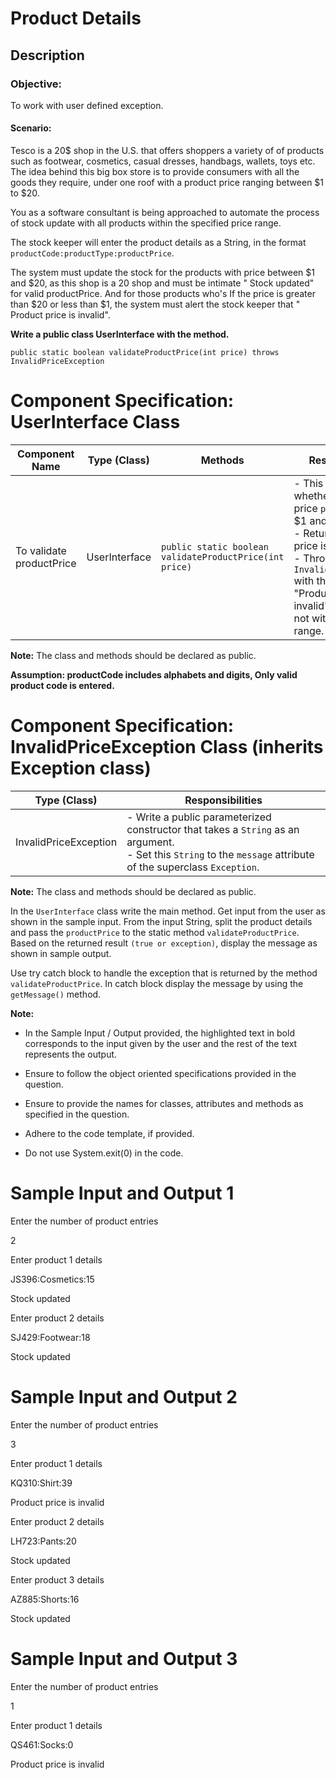# Product Details

## Description


### Objective:

To work with user defined exception.

#### Scenario:

Tesco is a 20$ shop in the U.S. that offers shoppers a variety of of products such as footwear, cosmetics, casual dresses, handbags, wallets, toys etc. The idea behind this big box store is to provide consumers with all the goods they require, under one roof with a product price ranging between $1 to $20.

You as a software consultant is being approached to automate the process of stock update with all products within the specified price range.

The stock keeper will enter the product details as a String, in the format `productCode:productType:productPrice`.

The system must update the stock for the products with price between $1 and $20, as this shop is a 20 shop and must be intimate " Stock updated" for valid productPrice. And for those products who's If the price is greater than $20 or less than $1, the system must alert the stock keeper that " Product price is invalid".

**Write a public class UserInterface with the method.**

`public static boolean validateProductPrice(int price) throws InvalidPriceException`

# Component Specification: UserInterface Class


| Component Name  | Type (Class)  | Methods                                         | Responsibilities                                                                                               |
|-----------------|---------------|-------------------------------------------------|-----------------------------------------------------------------------------------------------------------------|
| To validate productPrice | UserInterface | `public static boolean validateProductPrice(int price)` | - This method checks whether the product price `price` is between $1 and $20.<br>- Returns `true` if the price is valid.<br>- Throws `InvalidPriceException` with the message "Product price is invalid" if the price is not within the valid range. |


**Note:** The class and methods should be declared as public.

**Assumption: productCode includes alphabets and digits, Only valid product code is entered.**

# Component Specification: InvalidPriceException Class (inherits Exception class)


| Type (Class)            | Responsibilities                                                                                     |
|-------------------------|-----------------------------------------------------------------------------------------------------|
| InvalidPriceException   | - Write a public parameterized constructor that takes a `String` as an argument.<br>- Set this `String` to the `message` attribute of the superclass `Exception`. |


**Note:** The class and methods should be declared as public.

In the `UserInterface` class write the main method. Get input from the user as shown in the sample input. From the input String, split the product details and pass the `productPrice` to the static method `validateProductPrice`. Based on the returned result `(true or exception)`, display the message as shown in sample output.

Use try catch block to handle the exception that is returned by the method `validateProductPrice`. In catch block display the message by using the `getMessage()` method.

**Note:** 

- In the Sample Input / Output provided, the highlighted text in bold corresponds to the input given by the user and the rest of the text represents the output.

- Ensure to follow the object oriented specifications provided in the question.

- Ensure to provide the names for classes, attributes and methods as specified in the question.

- Adhere to the code template, if provided.

- Do not use System.exit(0) in the code.

  

# Sample Input and Output 1

Enter the number of product entries

2

Enter product 1 details

JS396:Cosmetics:15

Stock updated

Enter product 2 details

SJ429:Footwear:18

Stock updated

  

# Sample Input and Output 2

Enter the number of product entries

3

Enter product 1 details

KQ310:Shirt:39

Product price is invalid

Enter product 2 details

LH723:Pants:20

Stock updated

Enter product 3 details

AZ885:Shorts:16

Stock updated

 
# Sample Input and Output 3

Enter the number of product entries

1

Enter product 1 details

QS461:Socks:0

Product price is invalid
